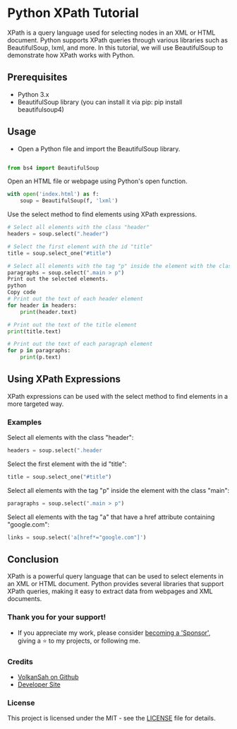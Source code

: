 # Python XPath Tutorial
XPath is a query language used for selecting nodes in an XML or HTML document. Python supports XPath queries through various libraries such as BeautifulSoup, lxml, and more. In this tutorial, we will use BeautifulSoup to demonstrate how XPath works with Python.

## Prerequisites
- Python 3.x
- BeautifulSoup library (you can install it via pip: pip install beautifulsoup4)
## Usage
- Open a Python file and import the BeautifulSoup library.
```python

from bs4 import BeautifulSoup
```
Open an HTML file or webpage using Python's open function.
```python
with open('index.html') as f:
    soup = BeautifulSoup(f, 'lxml')
```
Use the select method to find elements using XPath expressions.
```python
# Select all elements with the class "header"
headers = soup.select(".header")

# Select the first element with the id "title"
title = soup.select_one("#title")

# Select all elements with the tag "p" inside the element with the class "main"
paragraphs = soup.select(".main > p")
Print out the selected elements.
python
Copy code
# Print out the text of each header element
for header in headers:
    print(header.text)

# Print out the text of the title element
print(title.text)

# Print out the text of each paragraph element
for p in paragraphs:
    print(p.text)
```    
## Using XPath Expressions
XPath expressions can be used with the select method to find elements in a more targeted way.

### Examples
Select all elements with the class "header":
```python
headers = soup.select(".header
```
Select the first element with the id "title":
```python
title = soup.select_one("#title")
```
Select all elements with the tag "p" inside the element with the class "main":
```python
paragraphs = soup.select(".main > p")
```
Select all elements with the tag "a" that have a href attribute containing "google.com":
```python
links = soup.select('a[href*="google.com"]')
```
## Conclusion
XPath is a powerful query language that can be used to select elements in an XML or HTML document. Python provides several libraries that support XPath queries, making it easy to extract data from webpages and XML documents.

### Thank you for your support!
- If you appreciate my work, please consider [becoming a 'Sponsor'](https://github.com/sponsors/volkansah), giving a :star: to my projects, or following me. 
### Credits
- [VolkanSah on Github](https://github.com/volkansah)
- [Developer Site](https://volkansah.github.io)

### License
This project is licensed under the MIT - see the [LICENSE](LICENSE) file for details.
